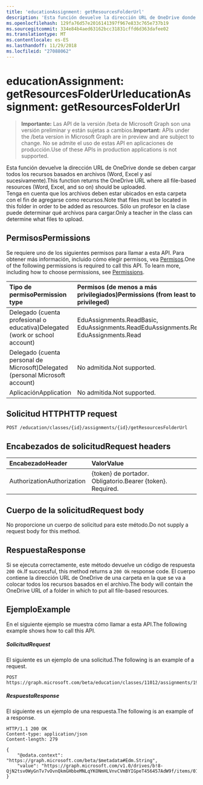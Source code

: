 ```yaml
---
title: 'educationAssignment: getResourcesFolderUrl'
description: 'Esta función devuelve la dirección URL de OneDrive donde se deben cargar todos los recursos basados en archivos (Word, Excel y así sucesivamente).  '
ms.openlocfilehash: 129fa76d57e2016141397f967e833c765e737b19
ms.sourcegitcommit: 334e84b4aed63162bcc31831cffd6d363dafee02
ms.translationtype: MT
ms.contentlocale: es-ES
ms.lasthandoff: 11/29/2018
ms.locfileid: "27088062"
---
```

# <a name="educationassignment-getresourcesfolderurl"></a><span data-ttu-id="d8dc4-103">educationAssignment: getResourcesFolderUrl</span><span class="sxs-lookup"><span data-stu-id="d8dc4-103">educationAssignment: getResourcesFolderUrl</span></span>

> <span data-ttu-id="d8dc4-104">**Importante:** Las API de la versión /beta de Microsoft Graph son una versión preliminar y están sujetas a cambios.</span><span class="sxs-lookup"><span data-stu-id="d8dc4-104">**Important:** APIs under the /beta version in Microsoft Graph are in preview and are subject to change.</span></span> <span data-ttu-id="d8dc4-105">No se admite el uso de estas API en aplicaciones de producción.</span><span class="sxs-lookup"><span data-stu-id="d8dc4-105">Use of these APIs in production applications is not supported.</span></span>

<span data-ttu-id="d8dc4-106">Esta función devuelve la dirección URL de OneDrive donde se deben cargar todos los recursos basados en archivos (Word, Excel y así sucesivamente).</span><span class="sxs-lookup"><span data-stu-id="d8dc4-106">This function returns the OneDrive URL where all file-based resources (Word, Excel, and so on) should be uploaded.</span></span>  
<span data-ttu-id="d8dc4-107">Tenga en cuenta que los archivos deben estar ubicados en esta carpeta con el fin de agregarse como recursos.</span><span class="sxs-lookup"><span data-stu-id="d8dc4-107">Note that files must be located in this folder in order to be added as resources.</span></span> <span data-ttu-id="d8dc4-108">Sólo un profesor en la clase puede determinar qué archivos para cargar.</span><span class="sxs-lookup"><span data-stu-id="d8dc4-108">Only a teacher in the class can determine what files to upload.</span></span> 

## <a name="permissions"></a><span data-ttu-id="d8dc4-109">Permisos</span><span class="sxs-lookup"><span data-stu-id="d8dc4-109">Permissions</span></span>
<span data-ttu-id="d8dc4-p103">Se requiere uno de los siguientes permisos para llamar a esta API. Para obtener más información, incluido cómo elegir permisos, vea [Permisos](/graph/permissions-reference).</span><span class="sxs-lookup"><span data-stu-id="d8dc4-p103">One of the following permissions is required to call this API. To learn more, including how to choose permissions, see [Permissions](/graph/permissions-reference).</span></span>

|<span data-ttu-id="d8dc4-112">Tipo de permiso</span><span class="sxs-lookup"><span data-stu-id="d8dc4-112">Permission type</span></span>      | <span data-ttu-id="d8dc4-113">Permisos (de menos a más privilegiados)</span><span class="sxs-lookup"><span data-stu-id="d8dc4-113">Permissions (from least to most privileged)</span></span>              |
|:--------------------|:---------------------------------------------------------|
|<span data-ttu-id="d8dc4-114">Delegado (cuenta profesional o educativa)</span><span class="sxs-lookup"><span data-stu-id="d8dc4-114">Delegated (work or school account)</span></span> |  <span data-ttu-id="d8dc4-115">EduAssignments.ReadBasic, EduAssignments.Read</span><span class="sxs-lookup"><span data-stu-id="d8dc4-115">EduAssignments.ReadBasic, EduAssignments.Read</span></span>  |
|<span data-ttu-id="d8dc4-116">Delegado (cuenta personal de Microsoft)</span><span class="sxs-lookup"><span data-stu-id="d8dc4-116">Delegated (personal Microsoft account)</span></span> |  <span data-ttu-id="d8dc4-117">No admitida.</span><span class="sxs-lookup"><span data-stu-id="d8dc4-117">Not supported.</span></span>  |
|<span data-ttu-id="d8dc4-118">Aplicación</span><span class="sxs-lookup"><span data-stu-id="d8dc4-118">Application</span></span> | <span data-ttu-id="d8dc4-119">No admitida.</span><span class="sxs-lookup"><span data-stu-id="d8dc4-119">Not supported.</span></span> | 

## <a name="http-request"></a><span data-ttu-id="d8dc4-120">Solicitud HTTP</span><span class="sxs-lookup"><span data-stu-id="d8dc4-120">HTTP request</span></span>
<!-- { "blockType": "ignored" } -->
```http
POST /education/classes/{id}/assignments/{id}/getResourcesFolderUrl

```
## <a name="request-headers"></a><span data-ttu-id="d8dc4-121">Encabezados de solicitud</span><span class="sxs-lookup"><span data-stu-id="d8dc4-121">Request headers</span></span>
| <span data-ttu-id="d8dc4-122">Encabezado</span><span class="sxs-lookup"><span data-stu-id="d8dc4-122">Header</span></span>       | <span data-ttu-id="d8dc4-123">Valor</span><span class="sxs-lookup"><span data-stu-id="d8dc4-123">Value</span></span> |
|:---------------|:--------|
| <span data-ttu-id="d8dc4-124">Authorization</span><span class="sxs-lookup"><span data-stu-id="d8dc4-124">Authorization</span></span>  | <span data-ttu-id="d8dc4-p104">{token} de portador. Obligatorio.</span><span class="sxs-lookup"><span data-stu-id="d8dc4-p104">Bearer {token}. Required.</span></span>  |

## <a name="request-body"></a><span data-ttu-id="d8dc4-127">Cuerpo de la solicitud</span><span class="sxs-lookup"><span data-stu-id="d8dc4-127">Request body</span></span>
<span data-ttu-id="d8dc4-128">No proporcione un cuerpo de solicitud para este método.</span><span class="sxs-lookup"><span data-stu-id="d8dc4-128">Do not supply a request body for this method.</span></span>
## <a name="response"></a><span data-ttu-id="d8dc4-129">Respuesta</span><span class="sxs-lookup"><span data-stu-id="d8dc4-129">Response</span></span>
<span data-ttu-id="d8dc4-130">Si se ejecuta correctamente, este método devuelve un código de respuesta `200 Ok`.</span><span class="sxs-lookup"><span data-stu-id="d8dc4-130">If successful, this method returns a `200 Ok` response code.</span></span> <span data-ttu-id="d8dc4-131">El cuerpo contiene la dirección URL de OneDrive de una carpeta en la que se va a colocar todos los recursos basados en el archivo.</span><span class="sxs-lookup"><span data-stu-id="d8dc4-131">The body will contain the OneDrive URL of a folder in which to put all file-based resources.</span></span>

## <a name="example"></a><span data-ttu-id="d8dc4-132">Ejemplo</span><span class="sxs-lookup"><span data-stu-id="d8dc4-132">Example</span></span>
<span data-ttu-id="d8dc4-133">En el siguiente ejemplo se muestra cómo llamar a esta API.</span><span class="sxs-lookup"><span data-stu-id="d8dc4-133">The following example shows how to call this API.</span></span>
##### <a name="request"></a><span data-ttu-id="d8dc4-134">Solicitud</span><span class="sxs-lookup"><span data-stu-id="d8dc4-134">Request</span></span>
<span data-ttu-id="d8dc4-135">El siguiente es un ejemplo de una solicitud.</span><span class="sxs-lookup"><span data-stu-id="d8dc4-135">The following is an example of a request.</span></span>
<!-- {
  "blockType": "request",
  "name": "educationassignment_publish"
}-->
```http
POST https://graph.microsoft.com/beta/education/classes/11012/assignments/19002/getResourcesFolderUrl
```

##### <a name="response"></a><span data-ttu-id="d8dc4-136">Respuesta</span><span class="sxs-lookup"><span data-stu-id="d8dc4-136">Response</span></span>
<span data-ttu-id="d8dc4-137">El siguiente es un ejemplo de una respuesta.</span><span class="sxs-lookup"><span data-stu-id="d8dc4-137">The following is an example of a response.</span></span> 

<!-- {
  "blockType": "response",
  "truncated": true,
  "@odata.type": "microsoft.graph.educationAssignment"
} -->
```http
HTTP/1.1 200 OK
Content-type: application/json
Content-length: 279

{
    "@odata.context": "https://graph.microsoft.com/beta/$metadata#Edm.String",
    "value": "https://graph.microsoft.com/v1.0/drives/b!8-QjN2tsv0WyGnTv7vOvnQkmGHbbeMNLqYKONmHLVnvCVmBYIGpeT456457AdW9f/items/017NJZI25NOB5XZNLABF7646XAMDZTQQ6T"
}
```

<!-- uuid: 8fcb5dbc-d5aa-4681-8e31-b001d5168d79
2015-10-25 14:57:30 UTC -->
<!-- {
  "type": "#page.annotation",
  "description": "educationAssignment: publish",
  "keywords": "",
  "section": "documentation",
  "tocPath": ""
}-->
